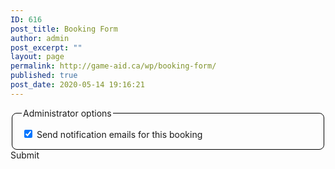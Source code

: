 ```yaml
---
ID: 616
post_title: Booking Form
author: admin
post_excerpt: ""
layout: page
permalink: http://game-aid.ca/wp/booking-form/
published: true
post_date: 2020-05-14 19:16:21
---
```

<!--noptimize-->
<!--/noptimize-->

<form id="cp_appbooking_pform_1" action="" enctype="multipart/form-data" method="post" name="cp_appbooking_pform_1"><input name="cp_pform_psequence" type="hidden" value="_1" /><input name="cp_appbooking_pform_process" type="hidden" value="1" /><input name="cp_appbooking_id" type="hidden" value="2" /><input name="cp_ref_page" type="hidden" value="" /><input id="form_structure_1" name="form_structure_1" size="180" type="hidden" value="[[{&quot;form_identifier&quot;:&quot;&quot;,&quot;name&quot;:&quot;fieldname1&quot;,&quot;shortlabel&quot;:&quot;&quot;,&quot;index&quot;:0,&quot;ftype&quot;:&quot;fapp&quot;,&quot;userhelp&quot;:&quot;&quot;,&quot;userhelpTooltip&quot;:false,&quot;csslayout&quot;:&quot;&quot;,&quot;title&quot;:&quot;Appointment&quot;,&quot;services&quot;:[{&quot;name&quot;:&quot;Service 1&quot;,&quot;price&quot;:1,&quot;capacity&quot;:1,&quot;duration&quot;:60,&quot;pb&quot;:5,&quot;pa&quot;:5,&quot;ohindex&quot;:0}],&quot;openhours&quot;:[],&quot;allOH&quot;:[{&quot;name&quot;:&quot;Default&quot;,&quot;openhours&quot;:[{&quot;type&quot;:&quot;all&quot;,&quot;d&quot;:&quot;&quot;,&quot;h1&quot;:8,&quot;m1&quot;:0,&quot;h2&quot;:17,&quot;m2&quot;:0}]}],&quot;dateFormat&quot;:&quot;mm/dd/yy&quot;,&quot;showDropdown&quot;:false,&quot;showTotalCost&quot;:false,&quot;showTotalCostFormat&quot;:&quot;$ {0}&quot;,&quot;showEndTime&quot;:false,&quot;showQuantity&quot;:false,&quot;usedSlotsCheckbox&quot;:false,&quot;avoidOverlaping&quot;:true,&quot;emptySelectCheckbox&quot;:false,&quot;emptySelect&quot;:&quot;-- Please select service --&quot;,&quot;dropdownRange&quot;:&quot;-10:+10&quot;,&quot;working_dates&quot;:[true,true,true,true,true,true,true],&quot;numberOfMonths&quot;:1,&quot;maxNumberOfApp&quot;:&quot;1&quot;,&quot;firstDay&quot;:0,&quot;minDate&quot;:&quot;0&quot;,&quot;maxDate&quot;:&quot;&quot;,&quot;defaultDate&quot;:&quot;&quot;,&quot;invalidDates&quot;:&quot;&quot;,&quot;tmpinvalidDates&quot;:&quot;&quot;,&quot;required&quot;:true,&quot;bSlotsCheckbox&quot;:true,&quot;bSlots&quot;:30,&quot;militaryTime&quot;:&quot;0&quot;,&quot;fBuild&quot;:{},&quot;special_days&quot;:[],&quot;minDateTmp&quot;:&quot;0&quot;,&quot;getMinDate&quot;:{},&quot;tmpinvalidDatestime&quot;:[]},{&quot;fBuild&quot;:{},&quot;name&quot;:&quot;fieldname2&quot;,&quot;index&quot;:1,&quot;title&quot;:&quot;First Name&quot;,&quot;form_identifier&quot;:&quot;&quot;,&quot;shortlabel&quot;:&quot;&quot;,&quot;ftype&quot;:&quot;ftext&quot;,&quot;userhelp&quot;:&quot;&quot;,&quot;userhelpTooltip&quot;:false,&quot;csslayout&quot;:&quot;&quot;,&quot;predefined&quot;:&quot;&quot;,&quot;predefinedClick&quot;:false,&quot;required&quot;:false,&quot;size&quot;:&quot;medium&quot;,&quot;minlength&quot;:&quot;&quot;,&quot;maxlength&quot;:&quot;&quot;,&quot;equalTo&quot;:&quot;&quot;},{&quot;form_identifier&quot;:&quot;&quot;,&quot;name&quot;:&quot;email&quot;,&quot;shortlabel&quot;:&quot;&quot;,&quot;index&quot;:2,&quot;ftype&quot;:&quot;femail&quot;,&quot;userhelp&quot;:&quot;&quot;,&quot;userhelpTooltip&quot;:false,&quot;csslayout&quot;:&quot;&quot;,&quot;title&quot;:&quot;Email&quot;,&quot;predefined&quot;:&quot;&quot;,&quot;predefinedClick&quot;:false,&quot;required&quot;:true,&quot;size&quot;:&quot;medium&quot;,&quot;equalTo&quot;:&quot;&quot;,&quot;fBuild&quot;:{}}],[{&quot;title&quot;:&quot;Book With a Coach&quot;,&quot;description&quot;:&quot;&quot;,&quot;formlayout&quot;:&quot;top_aligned&quot;,&quot;formtemplate&quot;:&quot;&quot;,&quot;evalequations&quot;:1,&quot;autocomplete&quot;:1}]]" /><input id="refpage_1" name="refpage_1" type="hidden" value="" /><input name="anonce" type="hidden" value="952b6d89cb" />
<fieldset style="border: 1px solid black; -webkit-border-radius: 8px; -moz-border-radius: 8px; border-radius: 8px; padding: 15px;"><legend>Administrator options</legend><input checked="checked" name="sendemails_admin" type="checkbox" value="1" /> Send notification emails for this booking</fieldset>
<label></label>
<!--addons-payment-options-->
<!-- rcadon -->
Submit

</form>